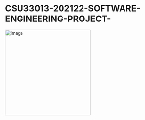 # CSU33013-202122-SOFTWARE-ENGINEERING-PROJECT-


<img width="280" alt="image" src="https://user-images.githubusercontent.com/59360645/192436534-1b7fa990-336c-4b73-84ab-3ee84d44871e.png">
